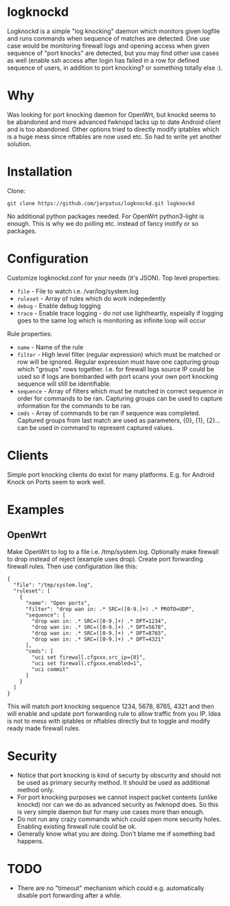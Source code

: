 # logknockd
Logknockd is a simple "log knocking" daemon which monitors given logfile and runs commands when sequence of matches are detected. One use case would be monitoring firewall logs and opening access when given sequence of "port knocks" are detected, but you may find other use cases as well (enable ssh access after login has failed in a row for defined sequence of users, in addition to port knocking? or something totally else :).

# Why 
Was looking for port knocking daemon for OpenWrt, but knockd seems to be abandoned and more advanced fwknopd lacks up to date Android client and is too abandoned. Other options tried to directly modify iptables which is a huge mess since nftables are now used etc. So had to write yet another solution.

# Installation
Clone:
```
git clone https://github.com/jarpatus/logknockd.git logknockd
```

No additional python packages needed. For OpenWrt python3-light is enough. This is why we do polling etc. instead of fancy inotify or so packages.

# Configuration
Customize logknockd.conf for your needs (it's JSON). Top level properties:
* ```file``` - File to watch i.e. /var/log/system.log
* ```ruleset``` - Array of rules which do work indepedently
* ```debug``` - Enable debug logging
* ```trace``` - Enable trace logging - do not use lightheartly, espeially if logging goes to the same log which is monitoring as infinite loop will occur

Rule properties:
* ```name``` - Name of the rule
* ```filter``` - High level filter (regular expression) which must be matched or row will be ignored. Regular expression must have one capturing group which "groups" rows together. I.e. for firewall logs source IP could be used so if logs are bombarded with port scans your own port knocking sequence will still be identifiable.
* ```sequence``` - Array of filters which must be matched in correct sequence in order for commands to be ran. Capturing groups can be used to capture information for the commands to be ran.
* ```cmds``` - Array of commands to be ran if sequence was completed. Captured groups from last match are used as parameters, {0}, {1}, {2}... can be used in command to represent captured values.

# Clients
Simple port knocking clients do exist for many platforms. E.g. for Android Knock on Ports seem to work well.

# Examples

## OpenWrt
Make OpenWrt to log to a file i.e. /tmp/system.log. Optionally make firewall to drop instead of reject (example uses drop). Create port forwarding firewall rules. Then use configuration like this:
```
{
  "file": "/tmp/system.log",
  "ruleset": [
    {
      "name": "Open ports",
      "filter": "drop wan in: .* SRC=([0-9.]+) .* PROTO=UDP",
      "sequence": [
        "drop wan in: .* SRC=([0-9.]+) .* DPT=1234",
        "drop wan in: .* SRC=([0-9.]+) .* DPT=5678",
        "drop wan in: .* SRC=([0-9.]+) .* DPT=8765",
        "drop wan in: .* SRC=([0-9.]+) .* DPT=4321"
      ],
      "cmds": [
        "uci set firewall.cfgxxx.src_ip={0}",
        "uci set firewall.cfgxxx.enabled=1",
        "uci commit"
      ]
    }
  ]
}
```

This will match port knocking sequence 1234, 5678, 8765, 4321 and then will enable and update port forwarding rule to allow traffic from you IP. Idea is not to mess with iptables or nftables directly but to toggle and modify ready made firewall rules.

# Security
* Notice that port knocking is kind of securty by obscurity and should not be used as primary security method. It should be used as additional method only.
* For port knocking purposes we cannot inspect packet contents (unlike knockd) nor can we do as advanced security as fwknopd does. So this is very simple daemon but for many use cases more than enough.
* Do not run any crazy commands which could open more security holes. Enabling existing firewall rule could be ok.
* Generally know what you are doing. Don't blame me if something bad happens.

# TODO
* There are no "timeout" mechanism which could e.g. automatically disable port forwarding after a while. 
